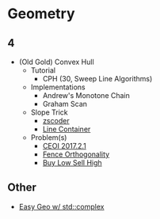 # Geometry

## 4
  * (Old Gold) Convex Hull
    * Tutorial
      * CPH (30, Sweep Line Algorithms)
    * Implementations
      * Andrew's Monotone Chain
      * Graham Scan
    * Slope Trick
      * [zscoder](http://codeforces.com/blog/entry/47821)
      * [Line Container](https://github.com/kth-competitive-programming/kactl/blob/master/content/data-structures/LineContainer.h)
    * Problem(s)
      * [CEOI 2017.2.1](https://csacademy.com/contest/archive/task/building-bridges/)
      * [Fence Orthogonality](https://open.kattis.com/problems/fenceortho)
      * [Buy Low Sell High](http://codeforces.com/contest/866/problem/D)

## Other
  * [Easy Geo w/ std::complex](http://codeforces.com/blog/entry/22175)
